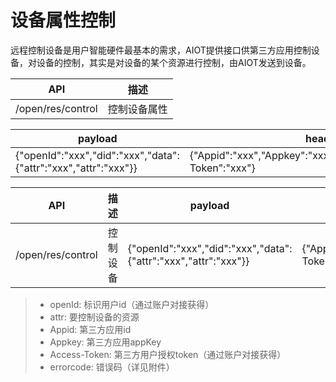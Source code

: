 # 设备属性控制

远程控制设备是用户智能硬件最基本的需求，AIOT提供接口供第三方应用控制设备，对设备的控制，其实是对设备的某个资源进行控制，由AIOT发送到设备。

| API | 描述 |
| -- | -- |
| /open/res/control | 控制设备属性 |

| payload | header | response |
| --| -- | -- |
| {"openId":"xxx","did":"xxx","data":{"attr":"xxx","attr":"xxx"}} | {"Appid":"xxx","Appkey":"xxx","Openid":"xxx","Access-Token":"xxx"} | 	{"code":0(errorcode),"result":"xxx"} |

| API | 描述 | payload | header | response |
| -- | -- | -- | -- | -- |
| /open/res/control | 控制设备 | {"openId":"xxx","did":"xxx","data":{"attr":"xxx","attr":"xxx"}} | {"Appid":"xxx","Appkey":"xxx","Openid":"xxx","Access-Token":"xxx"} | 	{"code":0(errorcode),"result":"xxx"} |

> - openId: 标识用户id（通过账户对接获得）
> - attr: 要控制设备的资源
> - Appid: 第三方应用id
> - Appkey: 第三方应用appKey
> - Access-Token: 第三方用户授权token（通过账户对接获得）
> - errorcode: 错误码（详见附件）